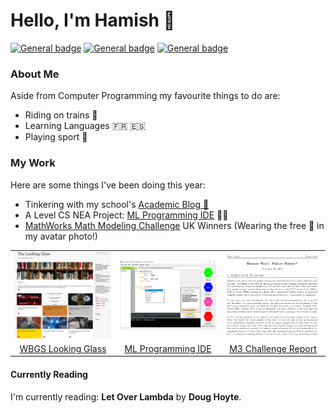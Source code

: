 # Hello, I'm Hamish 🙂
 [![General badge](https://img.shields.io/badge/Connect-With%20Me-3437eb?logo=linkedin)](https://uk.linkedin.com/in/hamish-starling-147859235")
 [![General badge](https://img.shields.io/badge/Compare-Streaks-0cb01d?logo=duolingo)](https://www.duolingo.com/u/215135135)
 [![General badge](https://img.shields.io/badge/Contact-Me-f00202?logo=gmail&labelColor=white)](mailto:hamishstarling@hotmail.co.uk)
 
### About Me
Aside from Computer Programming my favourite things to do are: 
- Riding on trains 🚈
- Learning Languages 🇫🇷 🇪🇸
- Playing sport 🤽

### My Work
Here are some things I've been doing this year:</p>
<ul>
<li>Tinkering with my school's <a href="https://wbgslookingglass.blogspot.com/"> Academic Blog 📝</a>
<li>A Level CS NEA Project: <a href="https://github.com/starswap/MLProgrammingIDE">ML Programming IDE</a> 👨‍💻
<li><a href="https://m3challenge.siam.org">MathWorks Math Modeling Challenge</a> UK Winners (Wearing the free 👕 in my avatar photo!)</li>
</ul>

</div>

<table>
	<tr>
		<td width="33%" style="text-align: center;">
			<img src="https://github.com/starswap/starswap/blob/main/LookingGlassScreenshot.png?raw=true" width=100% />
		</td>
		<td width="33%" style="text-align: center;">
			<img src="https://github.com/starswap/starswap/blob/main/MLIDE.png?raw=true" width=100% />
		</td>
		<td width="33%" style="text-align: center;">
			<img src="https://github.com/starswap/starswap/blob/main/M3%20Screenshot.png?raw=true" width=100% />
		</td>
	</tr>
	<tr style="text-align: center;">
		<td align="center"> <a href="https://wbgslookingglass.blogspot.com/">WBGS Looking Glass</a></td>
		<td align="center" width="33%"> <a href="https://github.com/starswap/MLProgrammingIDE">ML Programming IDE</a></td>
		<td align="center" width="33%"> <a href="https://github.com/starswap/M3Challenge">M3 Challenge Report</a></td>
	</tr>
</table>

#### Currently Reading
I'm currently reading: **Let Over Lambda** by **Doug Hoyte**.

<!--
**starswap/starswap** is a ✨ _special_ ✨ repository because its `README.md` (this file) appears on your GitHub profile.

Here are some ideas to get you started:

- 🔭 I’m currently working on ...
- 🌱 I’m currently learning ...
- 👯 I’m looking to collaborate on ...
- 🤔 I’m looking for help with ...
- 💬 Ask me about ...
- 📫 How to reach me: ...
- 😄 Pronouns: ...
- ⚡ Fun fact: ...
-->

